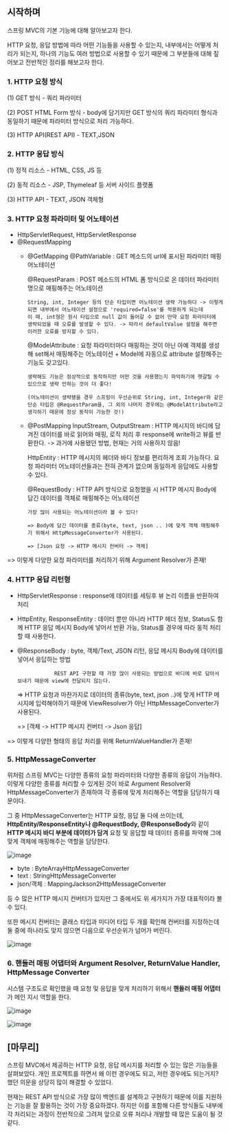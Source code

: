 ## 시작하며

스프링 MVC의 기본 기능에 대해 알아보고자 한다. 

HTTP 요청, 응답 방법에 따라 어떤 기능들을 사용할 수 있는지, 내부에서는 어떻게 처리가 되는지, 하나의 기능도 여러 방법으로 사용할 수 있기 때문에 그 부분들에 대해 짚어보고
전반적인 정리를 해보고자 한다.


### 1. HTTP 요청 방식

(1) GET 방식 - 쿼리 파라미터

(2) POST HTML Form 방식 - body에 담기지만 GET 방식의 쿼리 파라미터 형식과 동일하기 때문에 파라미터 방식으로 처리 가능하다.

(3) HTTP API(REST API) - TEXT,JSON


### 2. HTTP 응답 방식

(1) 정적 리소스 - HTML, CSS, JS 등

(2) 동적 리소스 - JSP, Thymeleaf 등 서버 사이드 플랫폼

(3) HTTP API - TEXT, JSON 객체형


### 3. HTTP 요청 파라미터 및 어노테이션

* HttpServletRequest, HttpServletResponse
* @RequestMapping
  * @GetMapping
      @PathVariable : GET 메소드의 url에 표시된 파라미터 매핑 어노테이션
      
      @RequestParam : POST 메소드의 HTML 폼 방식으로 온 데이터 파라미터명으로 매핑해주는 어노테이션 
                      
        String, int, Integer 등의 단순 타입이면 어노테이션 생략 가능하다 -> 이렇게 되면 내부에서 어노테이션 설정으로 'required=false'를 적용하게 되는데
        이 때, int형은 원시 타입으로 null 값이 들어갈 수 없어 만약 요청 파라미터에 생략되었을 때 오류를 발생할 수 있다. -> 따라서 defaultValue 설정을 해주면 
        이러한 오류를 방지할 수 있다.
      
      @ModelAttribute : 요청 파라미터마다 매핑하는 것이 아닌 아예 객체를 생성해 set해서 매핑해주는 어노테이션 + Model에 자동으로 attribute 설정해주는 기능도 갖고있다.
                        
        생략해도 기능은 정상적으로 동작하지만 어떤 것을 사용했는지 파악하기에 헷갈릴 수 있으므로 생략 안하는 것이 더 좋다!
                        
        (어노테이션이 생략됐을 경우 스프링이 우선순위로 String, int, Integer와 같은 단순 타입은 @RequestParam을, 그 외의 나머지 경우에는 @ModelAttribute라고 생각하기 때문에 정상 동작이 가능한 것!)
 
  * @PostMapping
      InputStream, OutputStream : HTTP 메시지의 바디에 담겨진 데이터를 바로 읽어와 매핑, 로직 처리 후 response에 write하고 뷰를 반환한다. -> 과거에 사용됐던 방법, 현재는 거의 사용하지 않음!
      
      HttpEntity : HTTP 메시지의 헤더와 바디 정보를 편리하게 조회 가능하다. 요청 파라미터 어노테이션들과는 전혀 관계가 없으며 동일하게 응답에도 사용할 수 있다.
      
      @RequestBody : HTTP API 방식으로 요청했을 시 HTTP 메시지 Body에 담긴 데이터를 객체로 매핑해주는 어노테이션
                      
        가장 많이 사용되는 어노테이션이라 볼 수 있다!
                     
        => Body에 담긴 데이터를 종류(byte, text, json .. )에 맞게 객체 매핑해주기 위해서 HttpMessageConverter가 사용된다.
                     
        => [Json 요청 -> HTTP 메시지 컨버터 -> 객체]
                     
  
=> 이렇게 다양한 요청 파라미터를 처리하기 위해 Argument Resolver가 존재!



### 4. HTTP 응답 리턴형

* HttpServletResponse : response에 데이터를 세팅후 뷰 논리 이름을 반환하여 처리

* HttpEntity, ResponseEntity : 데이터 뿐만 아니라 HTTP 헤더 정보, Status도 함께 HTTP 응답 메시지 Body에 넣어서 반환 가능, Status를 경우에 따라 동적 처리할 때 사용한다.
* @ResponseBody : byte, 객체/Text, JSON 리턴, 응답 메시지 Body에 데이터를 넣어서 응답하는 방법

                  REST API 구현할 때 가장 많이 사용되는 방법으로 바디에 바로 담아서 보내기 때문에 view에 전달되지 않는다.
                  
  => HTTP 요청과 마찬가지로 데이터의 종류(byte, text, json ..)에 맞게 HTTP 메시지에 입력해야하기 때문에 ViewResolver가 아닌 HttpMessageConverter가 사용된다.
                  
  => [객체 -> HTTP 메시지 컨버터 -> Json 응답]

=> 이렇게 다양한 형태의 응답 처리를 위해 ReturnValueHandler가 존재!


### 5. HttpMessageConverter

위처럼 스프링 MVC는 다양한 종류의 요청 파라미터와 다양한 종류의 응답이 가능하다. 이렇게 다양한 종류를 처리할 수 있게된 것이 바로 Argument Resolver와 HttpMessageConverter가 
존재하여 각 종류에 맞게 처리해주는 역할을 담당하기 때문이다.

그 중 HttpMessageConverter는 HTTP 요청, 응답 둘 다에 쓰이는데, **HttpEntity/ResponseEntity나 @RequestBody, @ResponseBody**와 같이 **HTTP 메시지 바디 부분에 데이터가 담겨** 요청 및 응답할 때
데이터 종류를 파악해 그에 맞게 객체에 매핑해주는 역할을 담당한다.

![image](https://user-images.githubusercontent.com/55968079/163228743-a78c8888-c274-4ec8-9184-e42d143ed689.png)


* byte : ByteArrayHttpMessageConverter
* text : StringHttpMessageConverter
* json/객체 : MappingJackson2HttpMessageConverter

등 수 많은 HTTP 메시지 컨버터가 있지만 그 중에서도 위 세가지가 가장 대표적이라 볼 수 있다. 

또한 메시지 컨버터는 클래스 타입과 미디어 타입 두 개를 확인해 컨버터를 지정하는데 둘 중에 하나라도 맞지 않으면 다음으로 우선순위가 넘어가 버린다.

![image](https://user-images.githubusercontent.com/55968079/163229263-f31a77b7-ada6-4195-a1fd-59ba5e2094c8.png)



### 6. 핸들러 매핑 어댑터와 Argument Resolver, ReturnValue Handler, HttpMessage Converter

시스템 구조도로 확인했을 때 요청 및 응답을 맞게 처리하기 위해서 **핸들러 매핑 어댑터**가 메인 지시 역할을 한다.

![image](https://user-images.githubusercontent.com/55968079/163229871-07b15378-6ad5-49de-a2ba-61c3607ccc1d.png)

![image](https://user-images.githubusercontent.com/55968079/163229993-ef2434ce-3220-4a0b-8e94-cb0ba6253001.png)



## [마무리]

스프링 MVC에서 제공하는 HTTP 요청, 응답 메시지를 처리할 수 있는 많은 기능들을 살펴보았다. 개인 프로젝트를 하면서 왜 이런 경우에도 되고, 저런 경우에도 되는거지? 했던
의문을 상당히 많이 해결할 수 있었다. 

현재는 REST API 방식으로 가장 많이 백엔드를 설계하고 구현하기 때문에 이를 지원하는 기능을 잘 활용하는 것이 가장 중요하겠다. 하지만 이를 포함해 다른 방식들도 내부에 각 처리되는 과정이
전반적으로 그려져 앞으로 오류 처리나 개발할 때 많은 도움이 될 것 같다.
